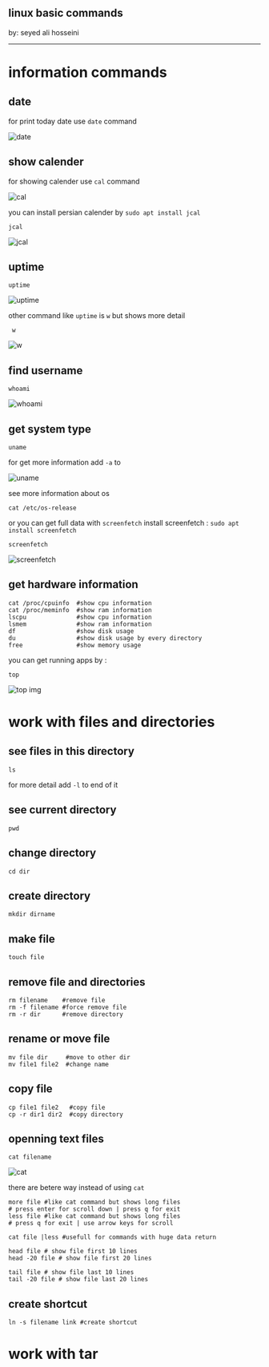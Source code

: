 linux basic commands
---
by: seyed ali hosseini

---

# information commands

## date
for print today date use ```date``` command

![date](linux-commands/picture/linux-date.png)

## show calender

for showing calender use ```cal``` command

![cal](linux-commands/picture/linux-cal.png)

you can install persian calender by ```sudo apt install jcal```

```shell 
jcal
```
![jcal](linux-commands/picture/linux-jcal.png)

## uptime
```shell
uptime
```
![uptime](linux-commands/picture/linux-uptime.png)

other command like ```uptime``` is ``` w ```  but shows more detail

```shell
 w
```

![w](linux-commands/picture/linux-w.png)


## find username

```shell
whoami
```
![whoami](linux-commands/picture/linux-whoami.png)

## get system type
```shell
uname
```
for get more information add ```-a``` to 

![uname](linux-commands/picture/linux-uname.png)

see more information about os 
```shell
cat /etc/os-release
```
or you can get full data with ```screenfetch```
install screenfetch : ```sudo apt install screenfetch```
```shell
screenfetch
```
![screenfetch](linux-commands/picture/linux-screenfetch.png)

## get hardware information

```shell
cat /proc/cpuinfo  #show cpu information
cat /proc/meminfo  #show ram information
lscpu              #show cpu information
lsmem              #show ram information
df                 #show disk usage 
du                 #show disk usage by every directory
free               #show memory usage
```
you can get running apps by :
```shell
top
```
![top img](linux-commands/picture/linux-top.png "example of linux top command")

# work with files and directories

## see files in this directory
```shell
ls
```
for more detail add ```-l``` to end of it

## see current directory
```shell
pwd
```

## change directory
```shell
cd dir
```

## create directory
```shell
mkdir dirname
```

## make file 
```shell
touch file
```

## remove file and directories
```shell
rm filename    #remove file
rm -f filename #force remove file
rm -r dir      #remove directory
```

## rename or move file
```shell
mv file dir     #move to other dir
mv file1 file2  #change name
```

## copy file
```shell
cp file1 file2   #copy file
cp -r dir1 dir2  #copy directory
```

## openning text files
```shell
cat filename
```

![cat](linux-commands/picture/linux-cat.png)

there are betere way instead of using ```cat```
```shell
more file #like cat command but shows long files
# press enter for scroll down | press q for exit
less file #like cat command but shows long files
# press q for exit | use arrow keys for scroll 

cat file |less #usefull for commands with huge data return 

head file # show file first 10 lines
head -20 file # show file first 20 lines

tail file # show file last 10 lines
tail -20 file # show file last 20 lines
```

## create shortcut
```shell
ln -s filename link #create shortcut
```

# work with tar
